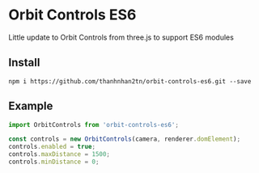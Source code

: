 # Orbit Controls ES6

Little update to Orbit Controls from three.js to support ES6 modules

## Install
`npm i https://github.com/thanhnhan2tn/orbit-controls-es6.git --save`


## Example
```js
import OrbitControls from 'orbit-controls-es6';

const controls = new OrbitControls(camera, renderer.domElement);
controls.enabled = true;
controls.maxDistance = 1500;
controls.minDistance = 0;
```
